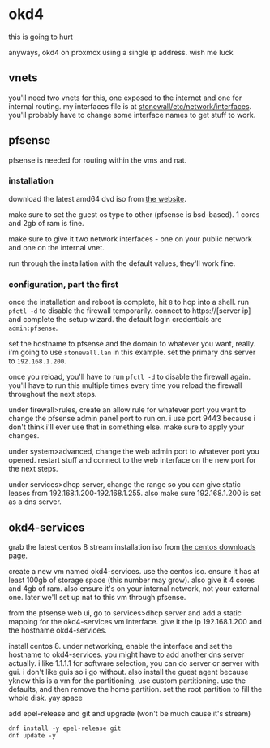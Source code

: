# okd4
this is going to hurt

anyways, okd4 on proxmox using a single ip address. wish me luck

## vnets
you'll need two vnets for this, one exposed to the internet and one for internal routing. my interfaces file is at [stonewall/etc/network/interfaces](stonewall/etc/network/interfaces). you'll probably have to change some interface names to get stuff to work.

## pfsense
pfsense is needed for routing within the vms and nat. 

### installation
download the latest amd64 dvd iso from [the website](https://www.pfsense.org/download/).

make sure to set the guest os type to other (pfsense is bsd-based). 1 cores and 2gb of ram is fine.

make sure to give it two network interfaces - one on your public network and one on the internal vnet.

run through the installation with the default values, they'll work fine.

### configuration, part the first
once the installation and reboot is complete, hit `8` to hop into a shell. run `pfctl -d` to disable the firewall temporarily. connect to https://[server ip] and complete the setup wizard. the default login credentials are `admin:pfsense`. 

set the hostname to pfsense and the domain to whatever you want, really. i'm going to use `stonewall.lan` in this example. set the primary dns server to `192.168.1.200`.

once you reload, you'll have to run `pfctl -d` to disable the firewall again. you'll have to run this multiple times every time you reload the firewall throughout the next steps.

under firewall>rules, create an allow rule for whatever port you want to change the pfsense admin panel port to run on. i use port 9443 because i don't think i'll ever use that in something else. make sure to apply your changes.

under system>advanced, change the web admin port to whatever port you opened. restart stuff and connect to the web interface on the new port for the next steps.

under services>dhcp server, change the range so you can give static leases from 192.168.1.200-192.168.1.255. also make sure 192.168.1.200 is set as a dns server.

## okd4-services
grab the latest centos 8 stream installation iso from [the centos downloads page](https://www.centos.org/download/). 

create a new vm named okd4-services. use the centos iso. ensure it has at least 100gb of storage space (this number may grow). also give it 4 cores and 4gb of ram. also ensure it's on your internal network, not your external one. later we'll set up nat to this vm through pfsense.

from the pfsense web ui, go to services>dhcp server and add a static mapping for the okd4-services vm interface. give it the ip 192.168.1.200 and the hostname okd4-services.

install centos 8. 
  under networking, enable the interface and set the hostname to okd4-services.
    you might have to add another dns server actually. i like 1.1.1.1
  for software selection, you can do server or server with gui. i don't like guis so i go without. also install the guest agent because yknow this is a vm
  for the partitioning, use custom partitioning. use the defaults, and then remove the home partition. set the root partition to fill the whole disk. yay space

add epel-release and git and upgrade (won't be much cause it's stream)
```
dnf install -y epel-release git
dnf update -y
```
